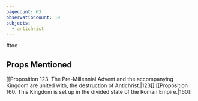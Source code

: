 ```yaml
---
pagecount: 63
observationcount: 19
subjects:
  - antichrist
---
```

#toc
## Props Mentioned
[[Proposition 123. The Pre-Millennial Advent and the accompanying Kingdom are united with, the destruction of Antichrist.|123]] [[Proposition 160. This Kingdom is set up in the divided state of the Roman Empire.|160]] 


